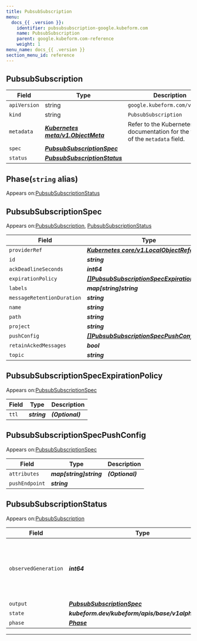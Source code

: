 ```yaml
---
title: PubsubSubscription
menu:
  docs_{{ .version }}:
    identifier: pubsubsubscription-google.kubeform.com
    name: PubsubSubscription
    parent: google.kubeform.com-reference
    weight: 1
menu_name: docs_{{ .version }}
section_menu_id: reference
---
```


## PubsubSubscription
| Field | Type | Description |
| ------ | ----- | ----------- |
| `apiVersion` | string | `google.kubeform.com/v1alpha1` |
|    `kind` | string | `PubsubSubscription` |
| `metadata` | ***[Kubernetes meta/v1.ObjectMeta](https://v1-18.docs.kubernetes.io/docs/reference/generated/kubernetes-api/v1.18/#objectmeta-v1-meta)***|Refer to the Kubernetes API documentation for the fields of the `metadata` field.|
| `spec` | ***[PubsubSubscriptionSpec](#pubsubsubscriptionspec)***||
| `status` | ***[PubsubSubscriptionStatus](#pubsubsubscriptionstatus)***||
## Phase(`string` alias)

Appears on:[PubsubSubscriptionStatus](#pubsubsubscriptionstatus)

## PubsubSubscriptionSpec

Appears on:[PubsubSubscription](#pubsubsubscription), [PubsubSubscriptionStatus](#pubsubsubscriptionstatus)

| Field | Type | Description |
| ------ | ----- | ----------- |
| `providerRef` | ***[Kubernetes core/v1.LocalObjectReference](https://v1-18.docs.kubernetes.io/docs/reference/generated/kubernetes-api/v1.18/#localobjectreference-v1-core)***||
| `id` | ***string***||
| `ackDeadlineSeconds` | ***int64***| ***(Optional)*** |
| `expirationPolicy` | ***[[]PubsubSubscriptionSpecExpirationPolicy](#pubsubsubscriptionspecexpirationpolicy)***| ***(Optional)*** |
| `labels` | ***map[string]string***| ***(Optional)*** |
| `messageRetentionDuration` | ***string***| ***(Optional)*** |
| `name` | ***string***||
| `path` | ***string***| ***(Optional)*** |
| `project` | ***string***| ***(Optional)*** |
| `pushConfig` | ***[[]PubsubSubscriptionSpecPushConfig](#pubsubsubscriptionspecpushconfig)***| ***(Optional)*** |
| `retainAckedMessages` | ***bool***| ***(Optional)*** |
| `topic` | ***string***||
## PubsubSubscriptionSpecExpirationPolicy

Appears on:[PubsubSubscriptionSpec](#pubsubsubscriptionspec)

| Field | Type | Description |
| ------ | ----- | ----------- |
| `ttl` | ***string***| ***(Optional)*** |
## PubsubSubscriptionSpecPushConfig

Appears on:[PubsubSubscriptionSpec](#pubsubsubscriptionspec)

| Field | Type | Description |
| ------ | ----- | ----------- |
| `attributes` | ***map[string]string***| ***(Optional)*** |
| `pushEndpoint` | ***string***||
## PubsubSubscriptionStatus

Appears on:[PubsubSubscription](#pubsubsubscription)

| Field | Type | Description |
| ------ | ----- | ----------- |
| `observedGeneration` | ***int64***| ***(Optional)*** Resource generation, which is updated on mutation by the API Server.|
| `output` | ***[PubsubSubscriptionSpec](#pubsubsubscriptionspec)***| ***(Optional)*** |
| `state` | ***kubeform.dev/kubeform/apis/base/v1alpha1.State***| ***(Optional)*** |
| `phase` | ***[Phase](#phase)***| ***(Optional)*** |
---
